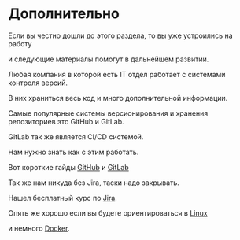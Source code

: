 # Дополнительно

Если вы честно дошли до этого раздела, то вы уже устроились на работу

и следующие материалы помогут в дальнейшем развитии.

Любая компания в которой есть IT отдел работает с системами контроля версий.

В них храниться весь код и много дополнительной информации.

Самые популярные системы версионирования и хранения  репозиториев это GitHub и GitLab.

GitLab так же является CI/CD системой.

Нам нужно знать как с этим работать.

Вот короткие гайды [GitHub](https://ru.hexlet.io/courses/intro_to_git) и [GitLab](https://www.youtube.com/watch?v=8a9fPDkzk5M&ab_channel=%D0%9F%D0%A1%D0%95%D0%92%D0%94%D0%9E%D0%9A%D0%9E%D0%94%D0%95%D0%A0)

Так же нам никуда без Jira, таски надо закрывать.

Нашел бесплатный курс по [Jira](https://stepik.org/course/10425/promo).

Опять же хорошо если вы будете ориентироваться в [Linux](https://stepik.org/course/762/promo)

и немного [Docker](https://www.youtube.com/watch?v=QF4ZF857m44&ab_channel=%D0%90%D1%80%D1%82%D0%B5%D0%BC%D0%9C%D0%B0%D1%82%D1%8F%D1%88%D0%BE%D0%B2).

